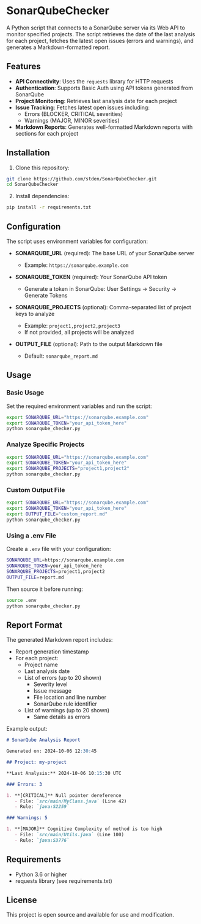 # SonarQubeChecker

A Python script that connects to a SonarQube server via its Web API to monitor specified projects. The script retrieves the date of the last analysis for each project, fetches the latest open issues (errors and warnings), and generates a Markdown-formatted report.

## Features

- **API Connectivity**: Uses the `requests` library for HTTP requests
- **Authentication**: Supports Basic Auth using API tokens generated from SonarQube
- **Project Monitoring**: Retrieves last analysis date for each project
- **Issue Tracking**: Fetches latest open issues including:
  - Errors (BLOCKER, CRITICAL severities)
  - Warnings (MAJOR, MINOR severities)
- **Markdown Reports**: Generates well-formatted Markdown reports with sections for each project

## Installation

1. Clone this repository:
```bash
git clone https://github.com/stden/SonarQubeChecker.git
cd SonarQubeChecker
```

2. Install dependencies:
```bash
pip install -r requirements.txt
```

## Configuration

The script uses environment variables for configuration:

- **SONARQUBE_URL** (required): The base URL of your SonarQube server
  - Example: `https://sonarqube.example.com`
  
- **SONARQUBE_TOKEN** (required): Your SonarQube API token
  - Generate a token in SonarQube: User Settings → Security → Generate Tokens
  
- **SONARQUBE_PROJECTS** (optional): Comma-separated list of project keys to analyze
  - Example: `project1,project2,project3`
  - If not provided, all projects will be analyzed
  
- **OUTPUT_FILE** (optional): Path to the output Markdown file
  - Default: `sonarqube_report.md`

## Usage

### Basic Usage

Set the required environment variables and run the script:

```bash
export SONARQUBE_URL="https://sonarqube.example.com"
export SONARQUBE_TOKEN="your_api_token_here"
python sonarqube_checker.py
```

### Analyze Specific Projects

```bash
export SONARQUBE_URL="https://sonarqube.example.com"
export SONARQUBE_TOKEN="your_api_token_here"
export SONARQUBE_PROJECTS="project1,project2"
python sonarqube_checker.py
```

### Custom Output File

```bash
export SONARQUBE_URL="https://sonarqube.example.com"
export SONARQUBE_TOKEN="your_api_token_here"
export OUTPUT_FILE="custom_report.md"
python sonarqube_checker.py
```

### Using a .env File

Create a `.env` file with your configuration:

```bash
SONARQUBE_URL=https://sonarqube.example.com
SONARQUBE_TOKEN=your_api_token_here
SONARQUBE_PROJECTS=project1,project2
OUTPUT_FILE=report.md
```

Then source it before running:

```bash
source .env
python sonarqube_checker.py
```

## Report Format

The generated Markdown report includes:

- Report generation timestamp
- For each project:
  - Project name
  - Last analysis date
  - List of errors (up to 20 shown)
    - Severity level
    - Issue message
    - File location and line number
    - SonarQube rule identifier
  - List of warnings (up to 20 shown)
    - Same details as errors

Example output:

```markdown
# SonarQube Analysis Report

Generated on: 2024-10-06 12:30:45

## Project: my-project

**Last Analysis:** 2024-10-06 10:15:30 UTC

### Errors: 3

1. **[CRITICAL]** Null pointer dereference
   - File: `src/main/MyClass.java` (Line 42)
   - Rule: `java:S2259`

### Warnings: 5

1. **[MAJOR]** Cognitive Complexity of method is too high
   - File: `src/main/Utils.java` (Line 100)
   - Rule: `java:S3776`
```

## Requirements

- Python 3.6 or higher
- requests library (see requirements.txt)

## License

This project is open source and available for use and modification.